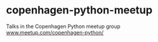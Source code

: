 # copenhagen-python-meetup
Talks in the Copenhagen Python meetup group www.meetup.com/copenhagen-python/
